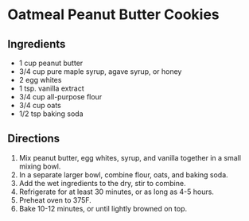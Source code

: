 # Oatmeal Peanut Butter Cookies

## Ingredients

* 1 cup peanut butter
* 3/4 cup pure maple syrup, agave syrup, or honey
* 2 egg whites
* 1 tsp. vanilla extract
* 3/4 cup all-purpose flour
* 3/4 cup oats
* 1/2 tsp baking soda

## Directions

1. Mix peanut butter, egg whites, syrup, and vanilla together in a small mixing bowl.
2. In a separate larger bowl, combine flour, oats, and baking soda.
3. Add the wet ingredients to the dry, stir to combine.
4. Refrigerate for at least 30 minutes, or as long as 4-5 hours.
5. Preheat oven to 375F.
6. Bake 10-12 minutes, or until lightly browned on top.
